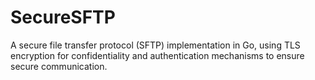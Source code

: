 # SecureSFTP
A secure file transfer protocol (SFTP) implementation in Go, using TLS encryption for confidentiality and authentication mechanisms to ensure secure communication.
